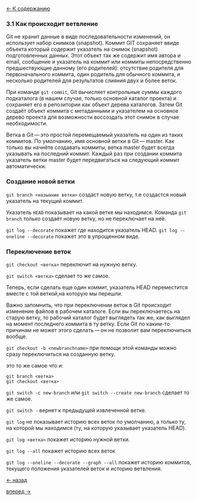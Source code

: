 [<- К содержанию](readme.md)

### 3.1 Как происходит ветвление

 Git не хранит данные в виде последовательности изменений, он использует набор снимков (snapshot). Коммит GIT сохраняет ввиде объекта который содержит указатель на снимок (snapshot) подготовленных данных. Этот объект так же содержит имя автора и email, сообщение и указатель на коммит или коммиты непосредственно предшествующие данному (его родителей): отсутствие родителя для первоначального коммита, один родитель для обычного коммита, и несколько родителей для результатов слияния двух и более веток.

 При команде `git commit`, Git вычисляет контрольные суммы каждого подкаталога (в нашем случае, только основной каталог проекта) и сохраняет его в репозитории как объект дерева каталогов. Затем Git создаёт объект коммита с метаданными и указателем на основное дерево проекта для возможности воссоздать этот снимок в случае необходимости.

 Ветка в Git — это простой перемещаемый указатель на один из таких коммитов. По умолчанию, имя основной ветки в Git — master. Как только вы начнёте создавать коммиты, ветка master будет всегда указывать на последний коммит. Каждый раз при создании коммита указатель ветки master будет передвигаться на следующий коммит автоматически.

### Создание новой ветки

`git branch <назыание ветки>` создаст новую ветку, т.е создастся новый указатель на текущий коммит.

Указатель `HEAD` показывает на какой ветке мы находимся. Команда `git branch` только создаёт новую ветку, но не переключает на неё.

`git log --decorate` покажет где находится указатель HEAD.
`git log --oneline --decorate` покажет это в упрощенном виде.

### Переключение веток

`git checkout <ветка>` переключит на нужную ветку.

`git switch <ветка>` сделает то же самое.

Теперь, если сделать еще один коммит, указатель HEAD переместится вместе с той веткой,на которую мы перешли.

Важно запомнить, что при переключении веток в Git происходит изменение файлов в рабочем каталоге. Если вы переключаетесь на старую ветку, то рабочий каталог будет выглядеть так же, как выглядел на момент последнего коммита в ту ветку. Если Git по каким-то причинам не может этого сделать — он не позволит вам переключиться вообще.

`git checkout -b <newbranchname>` при помощи этой команды можно сразу переключиться на созданную ветку.

это то же самое что и:

```
git branch <ветка>
git checkout <ветка>
```

`git switch -c new-branch` или `git switch --create new-branch` сделает то же самое.

`git switch -` вернет к предыдущей извлеченной ветке.

`git log` не показывает историю всех веток по умолчанию, а только ту, на которой мы находимся (ту, на которую указывает указатель HEAD).

`git log <ветка>` покажет историю нужной ветки.

`git log --all` покажет историю всех веток

`git log --oneline --decorate --graph --all` покажет историю коммитов, текущего положения указателей веток и историю ветвления.

[<- назад](working-with-remotes.md)

[вперед ->](basick-branching-merging.md)